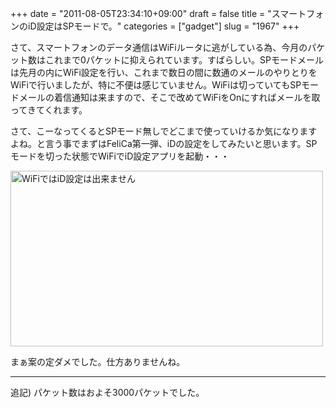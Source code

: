 +++
date = "2011-08-05T23:34:10+09:00"
draft = false
title = "スマートフォンのiD設定はSPモードで。"
categories = ["gadget"]
slug = "1967"
+++

さて、スマートフォンのデータ通信はWiFiルータに逃がしている為、今月のパケット数はこれまで0パケットに抑えられています。すばらしい。SPモードメールは先月の内にWiFi設定を行い、これまで数日の間に数通のメールのやりとりをWiFiで行いましたが、特に不便は感じていません。WiFiは切っていてもSPモードメールの着信通知は来ますので、そこで改めてWiFiをOnにすればメールを取ってきてくれます。

さて、こーなってくるとSPモード無しでどこまで使っていけるか気になりますよね。と言う事でまずはFeliCa第一弾、iDの設定をしてみたいと思います。SPモードを切った状態でWiFiでiD設定アプリを起動・・・

<a href="https://www.flickr.com/photos/keruru/6011259853/" title="WiFiではiD設定は出来ません by けるる, on Flickr"><img src="https://farm7.static.flickr.com/6007/6011259853_8f2a6aa3fc.jpg" width="500" height="281" alt="WiFiではiD設定は出来ません"/></a>

まぁ案の定ダメでした。仕方ありませんね。

---
追記)
パケット数はおよそ3000パケットでした。
